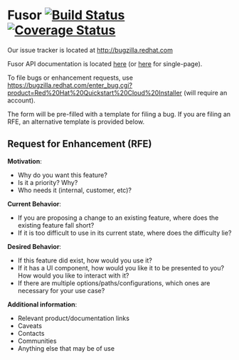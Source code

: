 # Fusor  [![Build Status](https://travis-ci.org/fusor/fusor.svg)](https://travis-ci.org/fusor/fusor) [![Coverage Status](https://coveralls.io/repos/fusor/fusor/badge.svg?branch=master&service=github)](https://coveralls.io/github/fusor/fusor?branch=master)

Our issue tracker is located at http://bugzilla.redhat.com

Fusor API documentation is located [here](https://htmlpreview.github.io/?https://github.com/fusor/fusor/blob/master/doc/apidoc.html) (or [here](https://htmlpreview.github.io/?https://github.com/fusor/fusor/blob/master/doc/apidoc-onepage.html) for single-page).

To file bugs or enhancement requests, use https://bugzilla.redhat.com/enter_bug.cgi?product=Red%20Hat%20Quickstart%20Cloud%20Installer (will require an account).

The form will be pre-filled with a template for filing a bug. If you are filing an RFE, an alternative template is provided below.

Request for Enhancement (RFE)
-----
**Motivation**:
- Why do you want this feature?
- Is it a priority? Why?
- Who needs it (internal, customer, etc)?

**Current Behavior**:
- If you are proposing a change to an existing feature, where does the existing feature fall short?
- If it is too difficult to use in its current state, where does the difficulty lie?

**Desired Behavior**:
- If this feature did exist, how would you use it?
- If it has a UI component, how would you like it to be presented to you? How would you like to interact with it?
- If there are multiple options/paths/configurations, which ones are necessary for your use case?

**Additional information**:
- Relevant product/documentation links
- Caveats
- Contacts
- Communities
- Anything else that may be of use
